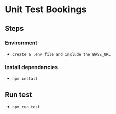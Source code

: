 # Unit Test Bookings

## Steps

### Environment
- `create a .env file and include the BASE_URL`


### Install dependancies
- `npm install`

## Run test
- `npm run test`